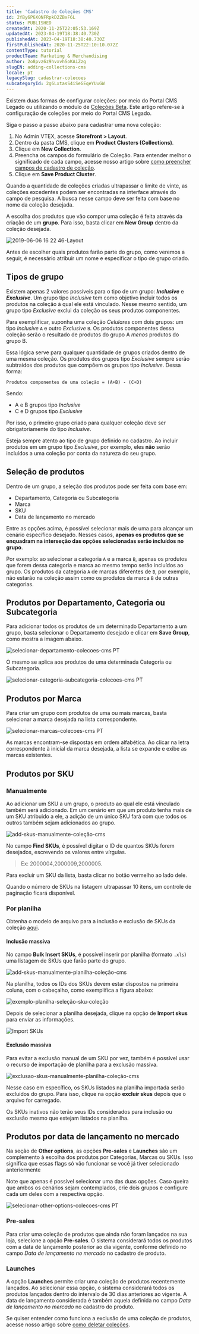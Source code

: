 ```yaml
---
title: 'Cadastro de Coleções CMS'
id: 2YBy6P6X0NFRpkD2ZBxF6L
status: PUBLISHED
createdAt: 2020-11-25T22:05:53.169Z
updatedAt: 2023-04-19T18:38:40.730Z
publishedAt: 2023-04-19T18:38:40.730Z
firstPublishedAt: 2020-11-25T22:10:10.072Z
contentType: tutorial
productTeam: Marketing & Merchandising
author: 2o8pvz6z9hvxvhSoKAiZzg
slugEN: adding-collections-cms
locale: pt
legacySlug: cadastrar-colecoes
subcategoryId: 2g6LxtasS4iSeGEqeYUuGW
---
```


<div class = "alert alert-warning">
  <p>Existem duas formas de configurar coleções: por meio do Portal CMS Legado ou utilizando o módulo de <a href="https://help.vtex.com/pt/tutorial/cadastrar-colecoes-beta--yJBHqNMViOAnnnq4fyOye">Coleções Beta</a>. Este artigo refere-se à configuração de coleções por meio do Portal CMS Legado.</p>
</div>

Siga o passo a passo abaixo para cadastrar uma nova coleção:

1. No Admin VTEX, acesse **Storefront > Layout**.
2. Dentro da pasta CMS, clique em __Product Clusters (Collections)__.
3. Clique em __New Collection__.
4. Preencha os campos do formulário de Coleção. Para entender melhor o significado de cada campo, acesse nosso artigo sobre [como preencher campos de cadastro de coleção](/pt/tutorial/preencher-campos-de-cadastro-de-colecao--7eKL7CFRW3yGKlnDfQetbj).
5. Clique em __Save Product Cluster__.

<div class="alert alert-warning">
  Quando a quantidade de coleções criadas ultrapassar o limite de vinte, as coleções excedentes podem ser encontradas na interface através do campo de pesquisa. A busca nesse campo deve ser feita com base no nome da coleção desejada.
</div>

A escolha dos produtos que vão compor uma coleção é feita através da criação de um __grupo__. Para isso, basta clicar em __New Group__ dentro da coleção desejada. 

![2019-06-06 16 22 46-Layout](https://raw.githubusercontent.com/vtexdocs/help-center-content/refs/heads/main/docs/pt/tutorials/Storefront/Layout/cadastro-de-colecoes-cms_1.png)

Antes de escolher quais produtos farão parte do grupo, como veremos a seguir, é necessário atribuir um nome e especificar o tipo de grupo criado. 

## Tipos de grupo

Existem apenas 2 valores possíveis para o tipo de um grupo: ___Inclusive___ e ___Exclusive___. Um grupo tipo _Inclusive_ tem como objetivo incluir todos os produtos na coleção à qual ele está vinculado. Nesse mesmo sentido, um grupo tipo _Exclusive_ exclui da coleção os seus produtos componentes. 

Para exemplificar, suponha uma coleção _Celulares_ com dois grupos: um tipo _Inclusive_ `A` e outro _Exclusive_ `B`. Os produtos componentes dessa coleção serão o resultado de produtos do grupo A *menos* produtos do grupo B.  

Essa lógica serve para qualquer quantidade de grupos criados dentro de uma mesma coleção. Os produtos dos grupos tipo _Exclusive_ sempre serão subtraídos dos produtos que compõem os grupos tipo _Inclusive_. Dessa forma:  

`Produtos componentes de uma coleção = (A+B) - (C+D)`

Sendo:

- A e B grupos tipo _Inclusive_ 
- C e D grupos tipo _Exclusive_ 

Por isso, o primeiro grupo criado para qualquer coleção deve ser obrigatoriamente do tipo _Inclusive_.

<div class="alert alert-warning">
Esteja sempre atento ao tipo de grupo definido no cadastro. Ao incluir produtos em um grupo tipo <i>Exclusive</i>, por exemplo, eles <strong>não</strong> serão incluídos a uma coleção por conta da natureza do seu grupo. 
</div>

## Seleção de produtos

Dentro de um grupo, a seleção dos produtos pode ser feita com base em:

- Departamento, Categoria ou Subcategoria
- Marca
- SKU
- Data de lançamento no mercado

Entre as opções acima, é possível selecionar mais de uma para alcançar um cenário específico desejado. Nesses casos, __apenas os produtos que se enquadram na interseção das opções selecionadas serão incluídos no grupo__. 

Por exemplo: ao selecionar a categoria `A` e a marca `B`, apenas os produtos que forem dessa categoria e marca ao mesmo tempo serão incluídos ao grupo. Os produtos da categoria `A` de marcas diferentes de `B`, por exemplo, não estarão na coleção assim como os produtos da marca `B` de outras categorias.

## Produtos por Departamento, Categoria ou Subcategoria

Para adicionar todos os produtos de um determinado Departamento a um grupo, basta selecionar o Departamento desejado e clicar em __Save Group__, como mostra a imagem abaixo. 

![selecionar-departamento-colecoes-cms PT](https://raw.githubusercontent.com/vtexdocs/help-center-content/refs/heads/main/docs/pt/tutorials/Storefront/Layout/cadastro-de-colecoes-cms_2.png)

O mesmo se aplica aos produtos de uma determinada Categoria ou Subcategoria.

![selecionar-categoria-subcategoria-colecoes-cms PT](https://raw.githubusercontent.com/vtexdocs/help-center-content/refs/heads/main/docs/pt/tutorials/Storefront/Layout/cadastro-de-colecoes-cms_3.png)

## Produtos por Marca

Para criar um grupo com produtos de uma ou mais marcas, basta selecionar a marca desejada na lista correspondente. 

![selecionar-marcas-colecoes-cms PT](https://raw.githubusercontent.com/vtexdocs/help-center-content/refs/heads/main/docs/pt/tutorials/Storefront/Layout/cadastro-de-colecoes-cms_4.png)

As marcas encontram-se dispostas em ordem alfabética. Ao clicar na letra correspondente à inicial da marca desejada, a lista se expande e exibe as marcas existentes.

## Produtos por SKU

### Manualmente 

Ao adicionar um SKU a um grupo, o produto ao qual ele está vinculado também será adicionado. Em um cenário em que um produto tenha mais de um SKU atribuido a ele, a adição de um único SKU fará com que todos os outros também sejam adicionados ao grupo.

![add-skus-manualmente-coleção-cms](https://raw.githubusercontent.com/vtexdocs/help-center-content/refs/heads/main/docs/pt/tutorials/Storefront/Layout/cadastro-de-colecoes-cms_5.png)

No campo __Find SKUs__, é possível digitar o ID de quantos SKUs forem desejados, escrevendo os valores entre vírgulas. 

> Ex: 2000004,2000009,2000005. 

Para excluir um SKU da lista, basta clicar no botão vermelho ao lado dele.

<div class="alert alert-info">
Quando o número de SKUs na listagem ultrapassar 10 itens, um controle de paginação ficará disponível.
</div>

### Por planilha 

<div class="alert alert-info">
Obtenha o modelo de arquivo para a inclusão e exclusão de SKUs da coleção <a href="//assets.contentful.com/alneenqid6w5/Lo7Y0tXh6eKyyUSs4MESQ/209e614248978f0e86a37e4ddff50162/Colecao.xls">aqui</a>.
</div>

#### Inclusão massiva

No campo __Bulk Insert SKUs__, é possível inserir por planilha (formato `.xls`) uma listagem de SKUs que farão parte do grupo.

![add-skus-manualmente-planilha-coleção-cms](https://raw.githubusercontent.com/vtexdocs/help-center-content/refs/heads/main/docs/pt/tutorials/Storefront/Layout/cadastro-de-colecoes-cms_6.png)

Na planilha, todos os IDs dos SKUs devem estar dispostos na primeira coluna, com o cabeçalho, como exemplifica a figura abaixo:

![exemplo-planilha-seleção-sku-coleção](https://raw.githubusercontent.com/vtexdocs/help-center-content/refs/heads/main/docs/pt/tutorials/Storefront/Layout/cadastro-de-colecoes-cms_7.png)

Depois de selecionar a planilha desejada, clique na opção de __Import skus__ para enviar as informações.

![Import SKUs](https://raw.githubusercontent.com/vtexdocs/help-center-content/refs/heads/main/docs/pt/tutorials/Storefront/Layout/cadastro-de-colecoes-cms_8.png)

#### Exclusão massiva

Para evitar a exclusão manual de um SKU por vez, também é possível usar o recurso de importação de planilha para a exclusão massiva. 

![exclusao-skus-manualmente-planilha-coleção-cms](https://raw.githubusercontent.com/vtexdocs/help-center-content/refs/heads/main/docs/pt/tutorials/Storefront/Layout/cadastro-de-colecoes-cms_9.png)

Nesse caso em específico, os SKUs listados na planilha importada serão excluídos do grupo. Para isso, clique na opção __excluir skus__ depois que o arquivo for carregado.

<div class="alert alert-warning">
Os SKUs inativos não terão seus IDs considerados para inclusão ou exclusão mesmo que estejam listados na planilha.
</div>

## Produtos por data de lançamento no mercado

<div class="alert alert-warning">
Na seção de <strong>Other options</strong>, as opções <strong>Pre-sales</strong> e <strong>Launches</strong> são um complemento à escolha dos produtos por Categorias, Marcas ou SKUs. Isso significa que essas flags só vão funcionar se você já tiver selecionado anteriormente
</div>

Note que apenas é possível selecionar uma das duas opções. Caso queira que ambos os cenários sejam contemplados, crie dois grupos e configure cada um deles com a respectiva opção.

![selecionar-other-options-colecoes-cms PT](https://raw.githubusercontent.com/vtexdocs/help-center-content/refs/heads/main/docs/pt/tutorials/Storefront/Layout/cadastro-de-colecoes-cms_10.png)

### Pre-sales

Para criar uma coleção de produtos que ainda não foram lançados na sua loja, selecione a opção __Pre-sales__. O sistema considerará todos os produtos com a data de lançamento posterior ao dia vigente, conforme definido no campo _Data de lançamento no mercado_ no cadastro de produto. 

### Launches 

A opção __Launches__ permite criar uma coleção de produtos recentemente lançados. Ao selecionar essa opção, o sistema considerará todos os produtos lançados dentro do intervalo de 30 dias anteriores ao vigente. A data de lançamento considerada é também aquela definida no campo _Data de lançamento no mercado_ no cadastro do produto. 

<div class="alert alert-info">
Se quiser entender como funciona a exclusão de uma coleção de produtos, acesse nosso artigo sobre <a href="https://help.vtex.com/pt/tutorial/como-deletar-colecao--6C620yHzwsGoS8iaCocAM2">como deletar coleções</a>.
</div>
